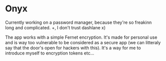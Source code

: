 # Onyx
Currently working on a password manager, because they're so freakinn long and complicated. +, I don't trust dashlane x)

The app works with a simple Fernet encryption. It's made for personal use and is way too vulnerable to be considered as 
a secure app (we can litteraly say that the door's open for hackers with this). It's a way for me to introduce myself to encryption
tokens etc...
